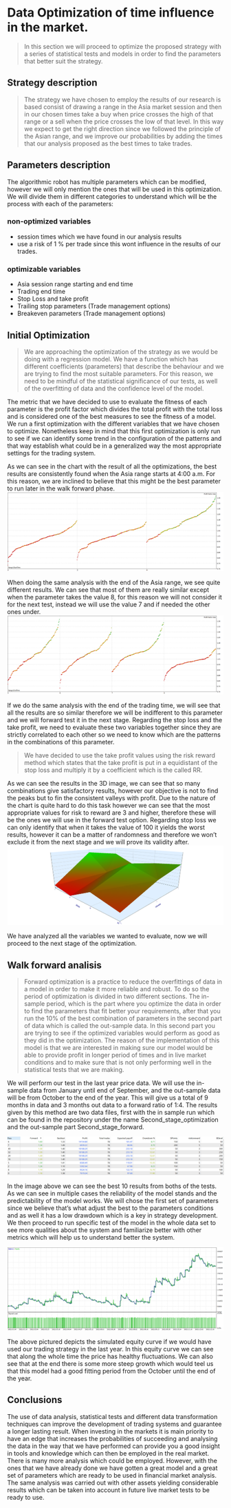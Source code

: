 # Data Optimization of time influence in the market. 
> In this section we will proceed to optimize the proposed strategy with a series of statistical tests and models in order to find the parameters that better suit the strategy. 

## Strategy description 
>The strategy we have chosen to employ the results of our research is based consist of drawing a range in the Asia market session and then in our chosen times take a buy when price crosses the high of that range or a sell when the price crosses the low of that level. In this way we expect to get the right direction since we followed the principle of the Asian range, and we improve our probabilities by adding the times that our analysis proposed as the best times to take trades. 

## Parameters description
The algorithmic robot has multiple parameters which can be modified, however we will only mention the ones that will be used in this optimization. We will divide them in different categories to understand which will be the process with each of the parameters:
### non-optimized variables
-	session times which we have found in our analysis results 
-	use a risk of 1 % per trade since this wont influence in the results of our trades.
### optimizable variables
-	Asia session range starting and end time 
-	Trading end time 
-	Stop Loss and take profit 
-	Trailing stop parameters (Trade management options)
-	Breakeven parameters (Trade management options)

## Initial Optimization

>We are approaching the optimization of the strategy as we would be doing with a regression model. We have a function which has different coefficients (parameters) that describe the behaviour and we are trying to find the most suitable parameters. For this reason, we need to be mindful of the statistical significance of our tests, as well of the overfitting of data and the confidence level of the model. 

The metric that we have decided to use to evaluate the fitness of each parameter is the profit factor which divides the total profit with the total loss and is considered one of the best measures to see the fitness of a model. 
We run a first optimization with the different variables that we have chosen to optimize. Nonetheless keep in mind that this first optimization is only run to see if we can identify some trend in the configuration of the patterns and that way establish what could be in a generalized way the most appropriate settings for the trading system. 


As we can see in the chart with the result of all the optimizations, the best results are consistently found when the Asia range starts at 4:00 a.m. For this reason, we are inclined to believe that this might be the best parameter to run later in the walk forward phase. 
![Asia range start time ](./img/Asia_range_start_time_chart.png)

When doing the same analysis with the end of the Asia range, we see quite different results. We can see that most of them are really similar except when the parameter takes the value 8, for this reason we will not consider it for the next test, instead we will use the value 7 and if needed the other ones under. 
![Asia range end time ](./img/Asia_range_end_time_chart.png)

If we do the same analysis with the end of the trading time, we will see that all the results are so similar therefore we will be indifferent to this parameter and we will forward test it in the next stage. 
Regarding the stop loss and the take profit, we need to evaluate these two variables together since they are strictly correlated to each other so we need to know which are the patterns in the combinations of this parameter.
> We have decided to use the take profit values using the risk reward method which states that the take profit is put in a equidistant of the stop loss and multiply it by a coefficient which is the called RR. 

As we can see the results in the 3D image, we can see that so many combinations give satisfactory results, however our objective is not to find the peaks but to fin the consistent valleys with profit. Due to the nature of the chart is quite hard to do this task however we can see that the most appropriate values for risk to reward are 3 and higher, therefore these will be the ones we will use in the forward test option. 
Regarding stop loss we can only identify that when it takes the value of 100 it yields the worst results, however it can be a matter of randomness and therefore we won’t exclude it from the next stage and we will prove its validity after. 
![Stop Loss and Take profit chart ](./img/RR_and_Slpoints_chart.png)

We have analyzed all the variables we wanted to evaluate, now we will proceed to the next stage of the optimization. 


## Walk forward analisis

>Forward optimization is a practice to reduce the overfittings of data in a model in order to make it more reliable and robust. To do so the period of optimization is divided in two different sections. The in-sample period, which is the part where you optimize the data in order to find the parameters that fit better your requirements, after that you run the 10% of the best combination of parameters in the second part of data which is called the out-sample data. In this second part you are trying to see if the optimized variables would perform as good as they did in the optimization. 
The reason of the implementation of this model is that we are interested in making sure our model would be able to provide profit in longer period of times and in live market conditions and to make sure that is not only performing well in the statistical tests that we are making. 

We will perform our test in the last year price data. We will use the in-sample data from January until end of September, and the out-sample data will be from October to the end of the year. This will give us a total of 9 months in data and 3 months out data to a forward ratio of 1:4. 
The results given by this method are two data files, first with the in sample run which can be found in the repository under the name Second_stage_optimization and the out-sample part Second_stage_forward. 

![Forward Results ](./img/Final_Forward_results.png)

In the image above we can see the best 10 results from boths of the tests. As we can see in multiple cases the reliability of the model stands and the predictability of the model works. We will chose the first set of parameters since we believe that’s what adjust the best to the parameters conditions and as well it has a low drawdown which is a key in strategy development. 
We then proceed to run specific test of the model in the whole data set to see more qualities about the system and familiarize better with other metrics which will help us to understand better the system. 

![Final Equity Curve ](./img/Final_equity_curve.png)

The above pictured depicts the simulated equity curve if we would have used our trading strategy in the last year. In this equity curve we can see that along the whole time the price has healthy fluctuations. We can also see that at the end there is some more steep growth which would teel us that this model had a good fitting period from the October until the end of the year. 

## Conclusions

The use of data analysis, statistical tests and different data transformation techniques can improve the development of trading systems and guarantee a longer lasting result. When investing in the markets it is main priority to have an edge that increases the probabilities of succeeding and analysing the data in the way that we have performed can provide you a good insight in tools and knowledge which can then be employed in the real market. 
There is many more analysis which could be employed. However, with the ones that we have already done we have gotten a great model and a great set of parameters which are ready to be used in financial market analysis. 
The same analysis was carried out with other assets yielding considerable results which can be taken into account in future live market tests to be ready to use. 

